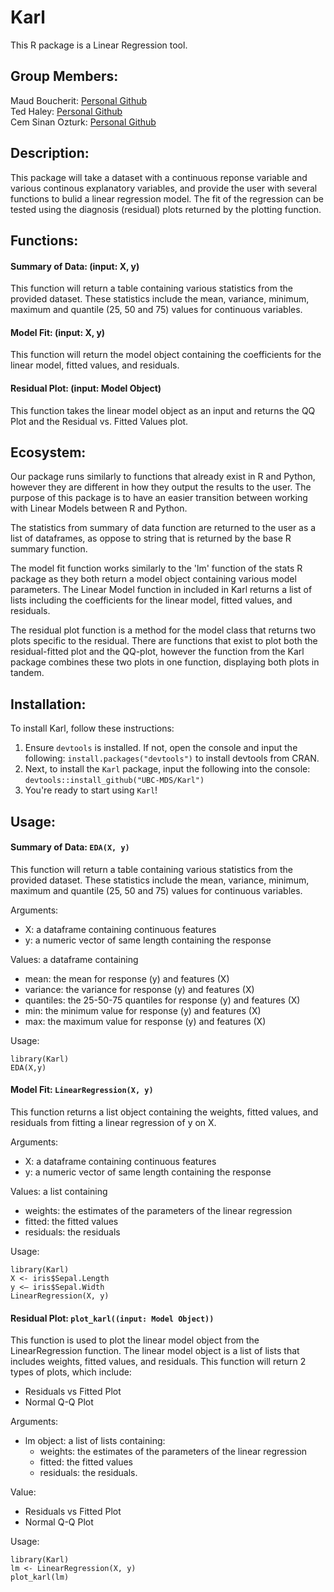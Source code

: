 # Karl
This R package is a Linear Regression tool.

## Group Members:
Maud Boucherit:  [Personal Github](https://github.com/MaudBoucherit)  
Ted Haley: [Personal Github](https://github.com/TedHaley)  
Cem Sinan Ozturk:  [Personal Github](https://github.com/cemsinano)  

## Description:
This package will take a dataset with a continuous reponse variable and various continous explanatory variables, and provide the user with several functions to bulid a linear regression model. The fit of the regression can be tested using the diagnosis (residual) plots returned by the plotting function.
 
## Functions:  
#### Summary of Data: (input: X, y)    
This function will return a table containing various statistics from the provided dataset. These statistics include the mean, variance, minimum, maximum and quantile (25, 50 and 75) values for continuous variables. 

#### Model Fit: (input: X, y)  
This function will return the model object containing the coefficients for the linear model, fitted values, and residuals.

#### Residual Plot: (input: Model Object) 
This function takes the linear model object as an input and returns the QQ Plot and the Residual vs. Fitted Values plot.

## Ecosystem:
Our package runs similarly to functions that already exist in R and Python, however they are different in how they output the results to the user. The purpose of this package is to have an easier transition between working with Linear Models between R and Python.

The statistics from summary of data function are returned to the user as a list of dataframes, as oppose to string that is returned by the base R summary function. 

The model fit function works similarly to the 'lm' function of the stats R package as they both return a model object containing various model parameters. The Linear Model function in included in Karl returns a list of lists including the coefficients for the linear model, fitted values, and residuals.

The residual plot function is a method for the model class that returns two plots specific to the residual. There are functions that exist to plot both the residual-fitted plot and the QQ-plot, however the function from the Karl package combines these two plots in one function, displaying both plots in tandem. 

## Installation:
To install Karl, follow these instructions:  
1. Ensure `devtools` is installed. If not, open the console and input the following: `install.packages("devtools")` to install devtools from CRAN.  
2. Next, to install the `Karl` package, input the following into the console: `devtools::install_github("UBC-MDS/Karl")`
3. You're ready to start using `Karl`!

## Usage:
#### Summary of Data: `EDA(X, y)`   
This function will return a table containing various statistics from the provided dataset. These statistics include the mean, variance, minimum, maximum and quantile (25, 50 and 75) values for continuous variables.

Arguments:

  - X: a dataframe containing continuous features
  - y: a numeric vector of same length containing the response

Values: a dataframe containing 

  - mean: the mean for response (y) and features (X)
  - variance: the variance for response (y) and features (X)
  - quantiles: the 25-50-75 quantiles for response (y) and features (X)
  - min: the minimum value for response (y) and features (X)
  - max: the maximum value for response (y) and features (X)
  
Usage: 

```
library(Karl)
EDA(X,y)
```

#### Model Fit: `LinearRegression(X, y)` 

 This function returns a list object containing the weights, fitted values, and residuals from fitting a linear regression  of y on X.
 
Arguments:
 
   - X: a dataframe containing continuous features
   - y: a numeric vector of same length containing the response

Values: a list containing

  - weights: the estimates of the parameters of the linear regression
  - fitted: the fitted values
  - residuals: the residuals

Usage:

```
library(Karl)
X <- iris$Sepal.Length
y <– iris$Sepal.Width
LinearRegression(X, y)
```

#### Residual Plot: `plot_karl((input: Model Object))` 

This function is used to plot the linear model object from the LinearRegression function. The linear model object is a list of lists that includes weights, fitted values, and residuals. This function will return 2 types of plots, which include:

  - Residuals vs Fitted Plot
  - Normal Q-Q Plot

Arguments:

  - lm object: a list of lists containing:
  	- weights: the estimates of the parameters of the linear regression
  	- fitted: the fitted values
  	- residuals: the residuals.

Value:

  - Residuals vs Fitted Plot
  - Normal Q-Q Plot
  
Usage:

```
library(Karl)
lm <- LinearRegression(X, y)
plot_karl(lm)
```

